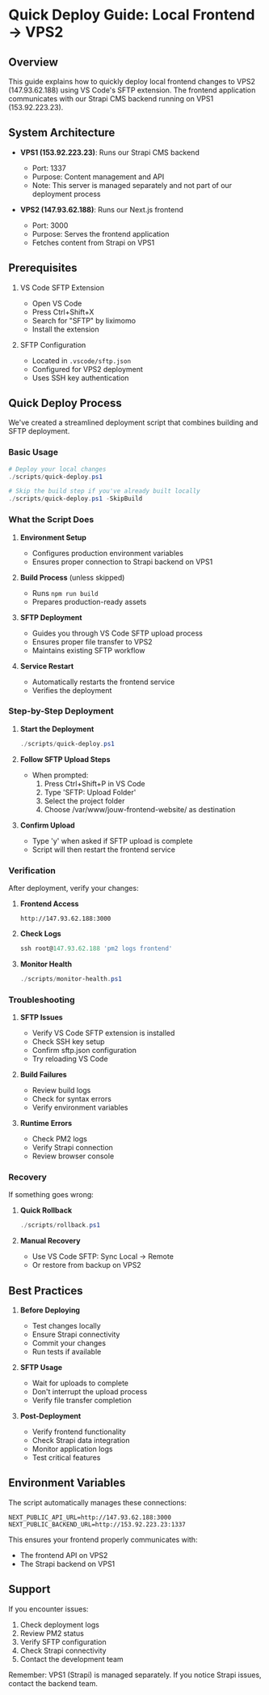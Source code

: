 # Quick Deploy Guide: Local Frontend → VPS2

## Overview

This guide explains how to quickly deploy local frontend changes to VPS2 (147.93.62.188) using VS Code's SFTP extension. The frontend application communicates with our Strapi CMS backend running on VPS1 (153.92.223.23).

## System Architecture

- **VPS1 (153.92.223.23)**: Runs our Strapi CMS backend
  - Port: 1337
  - Purpose: Content management and API
  - Note: This server is managed separately and not part of our deployment process

- **VPS2 (147.93.62.188)**: Runs our Next.js frontend
  - Port: 3000
  - Purpose: Serves the frontend application
  - Fetches content from Strapi on VPS1

## Prerequisites

1. VS Code SFTP Extension
   - Open VS Code
   - Press Ctrl+Shift+X
   - Search for "SFTP" by liximomo
   - Install the extension

2. SFTP Configuration
   - Located in `.vscode/sftp.json`
   - Configured for VPS2 deployment
   - Uses SSH key authentication

## Quick Deploy Process

We've created a streamlined deployment script that combines building and SFTP deployment.

### Basic Usage

```powershell
# Deploy your local changes
./scripts/quick-deploy.ps1

# Skip the build step if you've already built locally
./scripts/quick-deploy.ps1 -SkipBuild
```

### What the Script Does

1. **Environment Setup**
   - Configures production environment variables
   - Ensures proper connection to Strapi backend on VPS1

2. **Build Process** (unless skipped)
   - Runs `npm run build`
   - Prepares production-ready assets

3. **SFTP Deployment**
   - Guides you through VS Code SFTP upload process
   - Ensures proper file transfer to VPS2
   - Maintains existing SFTP workflow

4. **Service Restart**
   - Automatically restarts the frontend service
   - Verifies the deployment

### Step-by-Step Deployment

1. **Start the Deployment**
   ```powershell
   ./scripts/quick-deploy.ps1
   ```

2. **Follow SFTP Upload Steps**
   - When prompted:
     1. Press Ctrl+Shift+P in VS Code
     2. Type 'SFTP: Upload Folder'
     3. Select the project folder
     4. Choose /var/www/jouw-frontend-website/ as destination

3. **Confirm Upload**
   - Type 'y' when asked if SFTP upload is complete
   - Script will then restart the frontend service

### Verification

After deployment, verify your changes:

1. **Frontend Access**
   ```
   http://147.93.62.188:3000
   ```

2. **Check Logs**
   ```powershell
   ssh root@147.93.62.188 'pm2 logs frontend'
   ```

3. **Monitor Health**
   ```powershell
   ./scripts/monitor-health.ps1
   ```

### Troubleshooting

1. **SFTP Issues**
   - Verify VS Code SFTP extension is installed
   - Check SSH key setup
   - Confirm sftp.json configuration
   - Try reloading VS Code

2. **Build Failures**
   - Review build logs
   - Check for syntax errors
   - Verify environment variables

3. **Runtime Errors**
   - Check PM2 logs
   - Verify Strapi connection
   - Review browser console

### Recovery

If something goes wrong:

1. **Quick Rollback**
   ```powershell
   ./scripts/rollback.ps1
   ```

2. **Manual Recovery**
   - Use VS Code SFTP: Sync Local → Remote
   - Or restore from backup on VPS2

## Best Practices

1. **Before Deploying**
   - Test changes locally
   - Ensure Strapi connectivity
   - Commit your changes
   - Run tests if available

2. **SFTP Usage**
   - Wait for uploads to complete
   - Don't interrupt the upload process
   - Verify file transfer completion

3. **Post-Deployment**
   - Verify frontend functionality
   - Check Strapi data integration
   - Monitor application logs
   - Test critical features

## Environment Variables

The script automatically manages these connections:

```env
NEXT_PUBLIC_API_URL=http://147.93.62.188:3000
NEXT_PUBLIC_BACKEND_URL=http://153.92.223.23:1337
```

This ensures your frontend properly communicates with:
- The frontend API on VPS2
- The Strapi backend on VPS1

## Support

If you encounter issues:
1. Check deployment logs
2. Review PM2 status
3. Verify SFTP configuration
4. Check Strapi connectivity
5. Contact the development team

Remember: VPS1 (Strapi) is managed separately. If you notice Strapi issues, contact the backend team.